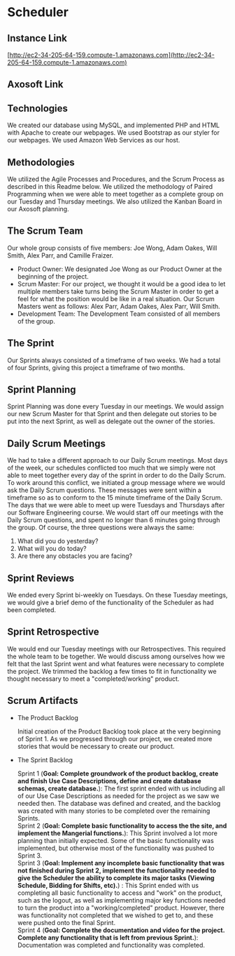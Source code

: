 # Scheduler

## Instance Link
[http://ec2-34-205-64-159.compute-1.amazonaws.com](http://ec2-34-205-64-159.compute-1.amazonaws.com)

## Axosoft Link


## Technologies
We created our database using MySQL, and implemented PHP and HTML with Apache to create our webpages. We used Bootstrap as our styler for our webpages. We used Amazon Web Services as our host.

## Methodologies
We utilized the Agile Processes and Procedures, and the Scrum Process as described in this Readme below. We utilized the methodology of Paired Programming when we were able to meet together as a complete group on our Tuesday and Thursday meetings. We also utilized the Kanban Board in our Axosoft planning.

## The Scrum Team
Our whole group consists of five members: Joe Wong, Adam Oakes, Will Smith, Alex Parr, and Camille Fraizer.
  * Product Owner: We designated Joe Wong as our Product Owner at the beginning of the project. 
  * Scrum Master: For our project, we thought it would be a good idea to let multiple members take turns being the Scrum Master in order to get a feel for what the position would be like in a real situation. Our Scrum Masters went as follows: Alex Parr, Adam Oakes, Alex Parr, Will Smith.
  * Development Team: The Development Team consisted of all members of the group.

## The Sprint
Our Sprints always consisted of a timeframe of two weeks. We had a total of four Sprints, giving this project a timeframe of two months.

## Sprint Planning
Sprint Planning was done every Tuesday in our meetings. We would assign our new Scrum Master for that Sprint and then delegate out stories to be put into the next Sprint, as well as delegate out the owner of the stories.

## Daily Scrum Meetings
We had to take a different approach to our Daily Scrum meetings. Most days of the week, our schedules conflicted too much that we simply were not able to meet together every day of the sprint in order to do the Daily Scrum. To work around this conflict, we initiated a group message where we would ask the Daily Scrum questions. These messages were sent within a timeframe so as to conform to the 15 minute timeframe of the Daily Scrum. The days that we were able to meet up were Tuesdays and Thursdays after our  Software Engineering course. We would start off our meetings with the Daily Scrum questions, and spent no longer than 6 minutes going through the group. Of course, the three questions were always the same:
  1. What did you do yesterday?
  2. What will you do today?
  3. Are there any obstacles you are facing?
  
## Sprint Reviews
We ended every Sprint bi-weekly on Tuesdays. On these Tuesday meetings, we would give a brief demo of the functionality of the Scheduler as had been completed. 

## Sprint Retrospective
We would end our Tuesday meetings with our Retrospectives. This required the whole team to be together. We would discuss among ourselves how we felt that the last Sprint went and what features were necessary to complete the project. We trimmed the backlog a few times to fit in functionality we thought necessary to meet a "completed/working" product.

## Scrum Artifacts
 * The Product Backlog
 
   Initial creation of the Product Backlog took place at the very beginning of Sprint 1. As we progressed through our project, we created more stories that would be necessary to create our product. 
 * The Sprint Backlog
 
   Sprint 1 (**Goal: Complete groundwork of the product backlog, create and finish Use Case Descriptions, define and create database schemas, create database.**): The first sprint ended with us including all of our Use Case Descriptions as needed for the project as we saw we needed then. The database was defined and created, and the backlog was created with many stories to be completed over the remaining Sprints.  
   Sprint 2 (**Goal: Complete basic functionality to access the the site, and implement the Mangerial functions.**): This Sprint involved a lot more planning than initially expected. Some of the basic functionality was implemented, but otherwise most of the functionality was pushed to Sprint 3.  
   Sprint 3 (**Goal: Implement any incomplete basic functionality that was not finished during Sprint 2, implement the functionality needed to give the Scheduler the ability to complete its major tasks (Viewing Schedule, Bidding for Shifts, etc).**) : This Sprint ended with us completing all basic functionality to access and "work" on the product, such as the logout, as well as implementing major key functions needed to turn the product into a "working/completed" product. However, there was functionality not completed that we wished to get to, and these were pushed onto the final Sprint.    
   Sprint 4 (**Goal: Complete the documentation and video for the project. Complete any functionality that is left from previous Sprint.**): Documentation was completed and functionality was completed.
